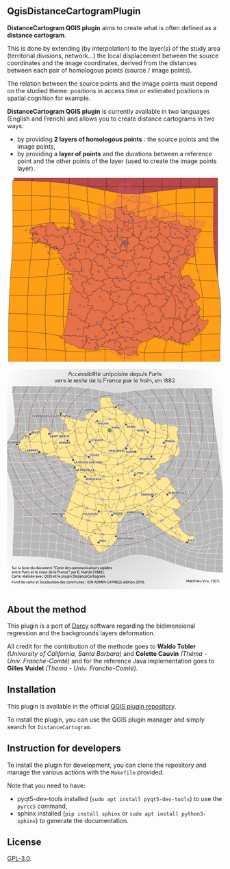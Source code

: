 ## QgisDistanceCartogramPlugin


**DistanceCartogram QGIS plugin** aims to create what is often defined as a **distance cartogram**.

This is done by extending (by interpolation) to the layer(s) of the study area (territorial divisions, network...) the
local displacement between the source coordinates and the image coordinates, derived from the distances between each pair
of homologous points (source / image points).

The relation between the source points and the image points must depend on the studied theme: positions in access time or estimated positions in spatial cognition for example.

**DistanceCartogram QGIS plugin** is currently available in two languages (English and French) and allows you to create distance cartograms in two ways:

* by providing **2 layers of homologous points** : the source points and the image points,
* by providing a **layer of points** and the durations between a reference point and the other points of the layer (used to create the image points layer).


![png1](help/source/img/screenshot500.png)

![png2](help/source/img/cartogram-train.png)

## About the method

This plugin is a port of [Darcy](https://thema.univ-fcomte.fr/productions/software/darcy/) software regarding the bidimensional regression and the backgrounds layers deformation.  

All credit for the contribution of the methode goes to **Waldo Tobler** *(University of California, Santa Barbara)* and **Colette Cauvin** *(Théma - Univ. Franche-Comté)* and for the reference Java implementation goes to **Gilles Vuidel** *(Théma - Univ. Franche-Comté)*.

## Installation

This plugin is available in the official [QGIS plugin repository](https://plugins.qgis.org/plugins/dist_cartogram/).

To install the plugin, you can use the QGIS plugin manager and simply search for `DistanceCartogram`.

## Instruction for developers

To install the plugin for development, you can clone the repository and manage the various actions with the `Makefile` provided.

Note that you need to have:
- pyqt5-dev-tools installed (`sudo apt install pyqt5-dev-tools`) to use the `pyrcc5` command,
- sphinx installed (`pip install sphinx` or `sudo apt install python3-sphinx`) to generate the documentation.

## License

[GPL-3.0](LICENSE).
